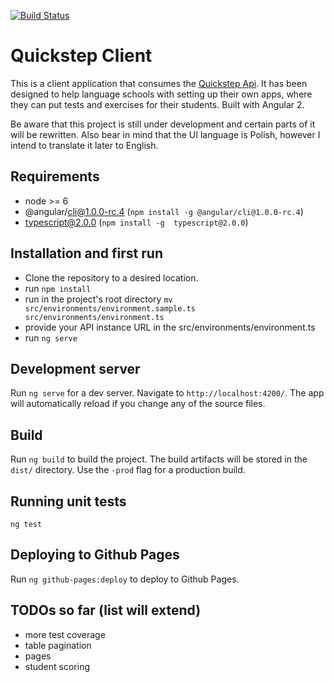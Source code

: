 [![Build Status](https://travis-ci.org/lekiert/quickstep-client.svg?branch=master)](https://travis-ci.org/lekiert/quickstep-client)

# Quickstep Client

This is a client application that consumes the [Quickstep Api](https://github.com/lekiert/quickstep-api). It has been designed to help language schools with setting up their own apps, where they can put tests and exercises for their students. Built with Angular 2.

Be aware that this project is still under development and certain parts of it will be rewritten. Also bear in mind that the UI language is Polish, however I intend to translate it later to English.

## Requirements
* node >= 6
* @angular/cli@1.0.0-rc.4 (`npm install -g @angular/cli@1.0.0-rc.4`)
* typescript@2.0.0 (`npm install -g  typescript@2.0.0`)

## Installation and first run
* Clone the repository to a desired location.
* run `npm install`
* run in the project's root directory `mv src/environments/environment.sample.ts src/environments/environment.ts`
* provide your API instance URL in the src/environments/environment.ts
* run `ng serve`

## Development server
Run `ng serve` for a dev server. Navigate to `http://localhost:4200/`. The app will automatically reload if you change any of the source files.

## Build

Run `ng build` to build the project. The build artifacts will be stored in the `dist/` directory. Use the `-prod` flag for a production build.

## Running unit tests

`ng test`

## Deploying to Github Pages

Run `ng github-pages:deploy` to deploy to Github Pages.

## TODOs so far (list will extend)
* more test coverage
* table pagination
* pages
* student scoring 


